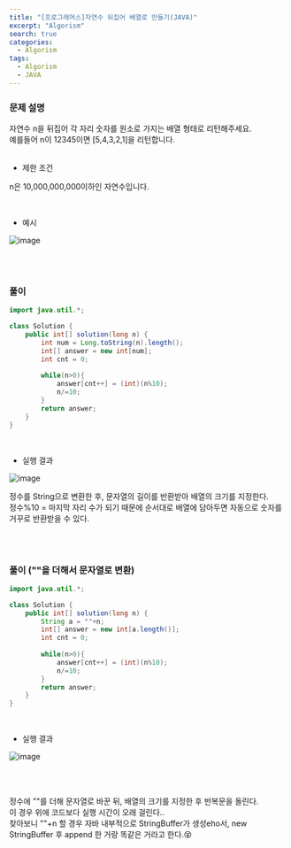 ```yaml
---
title: "[프로그래머스]자연수 뒤집어 배열로 만들기(JAVA)"
excerpt: "Algorism"
search: true
categories: 
  - Algorism
tags: 
  - Algorism
  - JAVA
---
```


### 문제 설명

자연수 n을 뒤집어 각 자리 숫자를 원소로 가지는 배열 형태로 리턴해주세요.<br>예를들어 n이 12345이면 [5,4,3,2,1]을 리턴합니다.<br><br>

- 제한 조건 

n은 10,000,000,000이하인 자연수입니다.<br>



<br>

- 예시 

![image](https://user-images.githubusercontent.com/73421820/116813247-e5daeb00-ab8d-11eb-84d1-3b25f156b04f.png)


<br><br>


### 풀이

```java
import java.util.*;

class Solution {
    public int[] solution(long n) {
        int num = Long.toString(n).length();
        int[] answer = new int[num];
        int cnt = 0;
        
        while(n>0){
            answer[cnt++] = (int)(n%10);
            n/=10;            
        }
        return answer;
    }
}
```

<br>

- 실행 결과

![image](https://user-images.githubusercontent.com/73421820/116813261-f2f7da00-ab8d-11eb-8e0c-3fd5fc7ff39e.png)
<br>

정수를 String으로 변환한 후, 문자열의 길이를 반환받아 배열의 크기를 지정한다.<br>
정수%10 = 마지막 자리 수가 되기 때문에 순서대로 배열에 담아두면 자동으로 숫자를 거꾸로 반환받을 수 있다.<br>


<br>
<br>



### 풀이 (""을 더해서 문자열로 변환)

```java
import java.util.*;

class Solution {
    public int[] solution(long n) {
        String a = ""+n;
        int[] answer = new int[a.length()];
        int cnt = 0;
        
        while(n>0){
            answer[cnt++] = (int)(n%10);
            n/=10;            
        }
        return answer;
    }
}
```

<br>

- 실행 결과

![image](https://user-images.githubusercontent.com/73421820/116813399-91843b00-ab8e-11eb-9b88-8ae44d237464.png)

<br><br>


정수에 ""를 더해 문자열로 바꾼 뒤, 배열의 크기를 지정한 후 반복문을 돌린다.<br>
이 경우 위에 코드보다 실행 시간이 오래 걸린다..<br>
찾아보니 ""+n 할 경우 자바 내부적으로 StringBuffer가 생성eho서, new StringBuffer 후 append 한 거랑 똑같은 거라고 한다.😵<br>


<br>

<br><br>



